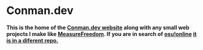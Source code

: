 # Conman.dev
**This is the home of the [Conman.dev website](https://conman.dev) along with any small web projects I make like [MeasureFreedom](https://conman.dev/mfree). If you are in search of [osu!online](https://osu.conman.dev) [it is in a diferent repo.](https://github.com/CConmann/osu-online)**
